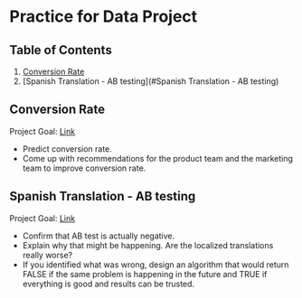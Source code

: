 #  Practice for Data Project 

## Table of Contents

1. [Conversion Rate](#conversion_rate)
2. [Spanish Translation - AB testing](#Spanish Translation - AB testing)

## <a name="conversion_rate"></a>Conversion Rate

Project Goal: [Link](https://github.com/xtian20/data_project/blob/main/Conversion_Rate.ipynb "Link")
- Predict conversion rate.
- Come up with recommendations for the product team and the marketing team to improve conversion rate.

## <a name="Spanish Translation - AB testing"></a>Spanish Translation - AB testing

Project Goal: [Link](https://github.com/xtian20/data_project/blob/main/Conversion_Rate.ipynb "Link")
- Confirm that AB test is actually negative.
- Explain why that might be happening. Are the localized translations really worse? 
- If you identified what was wrong, design an algorithm that would return FALSE if the same problem is happening in the future and TRUE if everything is good and results can be trusted.
